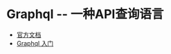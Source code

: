 
# Graphql -- 一种API查询语言

- [官方文档](https://graphql.org/graphql-js/)
- [Graphql 入门](https://blog.csdn.net/qq_41882147/article/details/82966783)